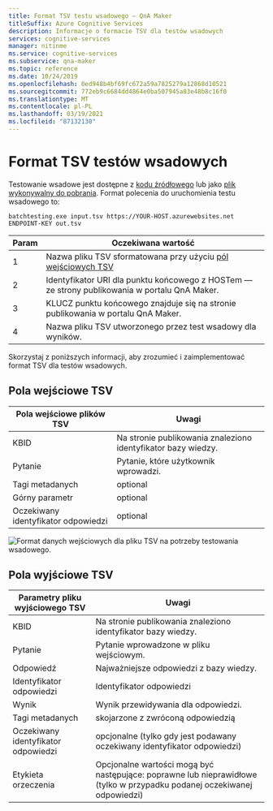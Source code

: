 ```yaml
---
title: Format TSV testu wsadowego — QnA Maker
titleSuffix: Azure Cognitive Services
description: Informacje o formacie TSV dla testów wsadowych
services: cognitive-services
manager: nitinme
ms.service: cognitive-services
ms.subservice: qna-maker
ms.topic: reference
ms.date: 10/24/2019
ms.openlocfilehash: 0ed948b4bf69fc672a59a7825279a12868d10521
ms.sourcegitcommit: 772eb9c6684dd4864e0ba507945a83e48b8c16f0
ms.translationtype: MT
ms.contentlocale: pl-PL
ms.lasthandoff: 03/19/2021
ms.locfileid: "87132130"
---
```

# <a name="batch-testing-tsv-format"></a>Format TSV testów wsadowych

Testowanie wsadowe jest dostępne z [kodu źródłowego](https://github.com/Azure-Samples/cognitive-services-qnamaker-csharp/tree/master/documentation-samples/batchtesting) lub jako [plik wykonywalny do pobrania](https://aka.ms/qna_btzip). Format polecenia do uruchomienia testu wsadowego to:

```console
batchtesting.exe input.tsv https://YOUR-HOST.azurewebsites.net ENDPOINT-KEY out.tsv
```

|Param|Oczekiwana wartość|
|--|--|
|1|Nazwa pliku TSV sformatowana przy użyciu [pól wejściowych TSV](#tsv-input-fields)|
|2|Identyfikator URI dla punktu końcowego z HOSTem — ze strony publikowania w portalu QnA Maker.|
|3|KLUCZ punktu końcowego znajduje się na stronie publikowania w portalu QnA Maker.|
|4|Nazwa pliku TSV utworzonego przez test wsadowy dla wyników.|

Skorzystaj z poniższych informacji, aby zrozumieć i zaimplementować format TSV dla testów wsadowych. 

## <a name="tsv-input-fields"></a>Pola wejściowe TSV

|Pola wejściowe plików TSV|Uwagi|
|--|--|
|KBID|Na stronie publikowania znaleziono identyfikator bazy wiedzy.|
|Pytanie|Pytanie, które użytkownik wprowadzi.|
|Tagi metadanych|optional|
|Górny parametr|optional| 
|Oczekiwany identyfikator odpowiedzi|optional|

![Format danych wejściowych dla pliku TSV na potrzeby testowania wsadowego.](media/batch-test/input-tsv-format-batch-test.png)

## <a name="tsv-output-fields"></a>Pola wyjściowe TSV 

|Parametry pliku wyjściowego TSV|Uwagi|
|--|--|
|KBID|Na stronie publikowania znaleziono identyfikator bazy wiedzy.|
|Pytanie|Pytanie wprowadzone w pliku wejściowym.|
|Odpowiedź|Najważniejsze odpowiedzi z bazy wiedzy.|
|Identyfikator odpowiedzi|Identyfikator odpowiedzi|
|Wynik|Wynik przewidywania dla odpowiedzi. |
|Tagi metadanych|skojarzone z zwróconą odpowiedzią|
|Oczekiwany identyfikator odpowiedzi|opcjonalne (tylko gdy jest podawany oczekiwany identyfikator odpowiedzi)|
|Etykieta orzeczenia|Opcjonalne wartości mogą być następujące: poprawne lub nieprawidłowe (tylko w przypadku podanej oczekiwanej odpowiedzi)|
